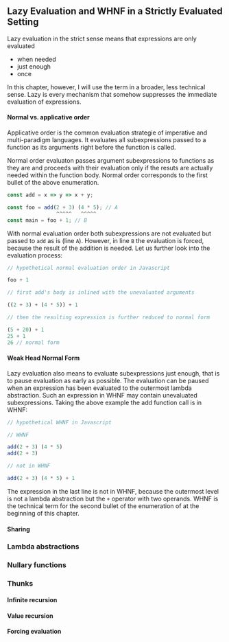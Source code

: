 ## Lazy Evaluation and WHNF in a Strictly Evaluated Setting

Lazy evaluation in the strict sense means that expressions are only evaluated

* when needed
* just enough
* once

In this chapter, however, I will use the term in a broader, less technical sense. Lazy is every mechanism that somehow suppresses the immediate evaluation of expressions.

#### Normal vs. applicative order

Applicative order is the common evaluation strategie of imperative and multi-paradigm languages. It evaluates all subexpressions passed to a function as its arguments right before the function is called.

Normal order evaluaton passes argument subexpressions to functions as they are and proceeds with their evaluation only if the resuts are actually needed within the function body. Normal order corresponds to the first bullet of the above enumeration.

```javascript
const add = x => y => x + y;

const foo = add(2 + 3) (4 * 5); // A
                ^^^^^   ^^^^^
const main = foo + 1; // B
```
With normal evaluation order both subexpressions are not evaluated but passed to `add` as is (line `A`). However, in line `B` the evaluation is forced, because the result of the addition is needed. Let us further look into the evaluation process:

```javascript
// hypothetical normal evaluation order in Javascript

foo + 1

// first add's body is inlined with the unevaluated arguments

((2 + 3) + (4 * 5)) + 1

// then the resulting expression is further reduced to normal form

(5 + 20) + 1
25 + 1
26 // normal form
```
#### Weak Head Normal Form

Lazy evaluation also means to evaluate subexpressions just enough, that is to pause evaluation as early as possible. The evaluation can be paused when an expression has been evaluated to the outermost lambda abstraction. Such an expression in WHNF may contain unevaluated subexpressions. Taking the above example the add function call is in WHNF:

```javascript
// hypothetical WHNF in Javascript

// WHNF

add(2 + 3) (4 * 5)
add(2 + 3)

// not in WHNF

add(2 + 3) (4 * 5) + 1
```
The expression in the last line is not in WHNF, because the outermost level is not a lambda abstraction but the `+` operator with two operands. WHNF is the technical term for the second bullet of the enumeration of at the beginning of this chapter.

#### Sharing

### Lambda abstractions

### Nullary functions

### Thunks

#### Infinite recursion

#### Value recursion

#### Forcing evaluation
